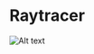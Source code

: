 # Raytracer

![Alt text](/screenshots/DiffusedLighting.pnd?raw=true "First instance of diffused lighting.")
